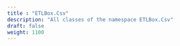 ```yaml
---
title : "ETLBox.Csv"
description: "All classes of the namespace ETLBox.Csv"
draft: false
weight: 1100
---
```


